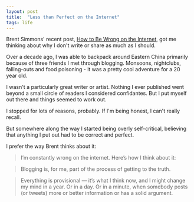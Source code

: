 ```yaml
---
layout: post
title:  "Less than Perfect on the Internet"
tags: life
---
```


Brent Simmons' recent post, [How to Be Wrong on the Internet][brentSimmons], got me thinking about why I don't write or share as much as I should.

Over a decade ago, I was able to backpack around Eastern China primarily because of three friends I met through blogging. Monsoons, nightclubs, falling-outs and food poisoning - it was a pretty cool adventure for a 20 year old.

I wasn't a particularly great writer or artist. Nothing I ever published went beyond a small circle of readers I considered confidantes. But I put myself out there and things seemed to work out.

I stopped for lots of reasons, probably. If I'm being honest, I can't really recall.

But somewhere along the way I started being overly self-critical, believing that anything I put out had to be correct and perfect.

I prefer the way Brent thinks about it:

> I’m constantly wrong on the internet. Here’s how I think about it:

> Blogging is, for me, part of the process of getting to the truth.

> Everything is provisional — it’s what I think now, and I might change my mind in a year. Or in a day. Or in a minute, when somebody posts (or tweets) more or better information or has a solid argument.

[brentSimmons]:http://inessential.com/2014/07/31/how_to_be_wrong_on_the_internet
